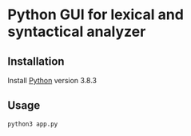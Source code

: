 # Python GUI for lexical and syntactical analyzer

## Installation

Install [Python](https://www.python.org/downloads/) version 3.8.3


## Usage

```python
python3 app.py
```
